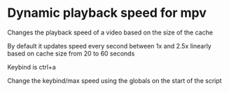 # Dynamic playback speed for mpv

Changes the playback speed of a video based on the size of the cache

By default it updates speed every second between 1x and 2.5x linearly based on cache size from 20 to 60 seconds

Keybind is ctrl+a

Change the keybind/max speed using the globals on the start of the script
